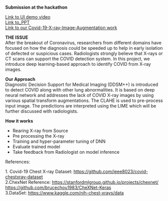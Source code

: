 

**Submission at the hackathon** <br />

[Link to UI demo video](https://github.com/kaladharanalytics/COVID-19-detection-with-DDSM-using-KubeFlow-/tree/master/Demo_Video) <br />
[Link to_PPT](https://github.com/kaladharanalytics/COVID-19-detection-with-DDSM-using-KubeFlow-/blob/master/Hackton_DDSM_v4.pdf)  <br />
[Link to our Covid-19-X-ray-Image-Augmentation work](https://github.com/ERS-HCL/Covid-19-X-ray-Image-Augmentation-) <br />


**THE ISSUE** <br />
After the breakout of Coronavirus, researchers from different domains have focused on how the diagnosis could be speeded up to help in early isolation of defected or suspicious cases. Radiologists strongly believe that X-rays or CT scans can support the COVID detection system. In this project, we introduce deep learning-based approach to identify COVID from X-ray images.

**Our Approach** <br />
Diagnostic Decision Support for Medical Imaging (DDSM++) is introduced to detect COVID along with other lung abnormalities. It is based on deep neural network and addresses the lack of COVID X-ray images by using various spatial transform augmentations. The CLAHE is used to pre-process input image. The predictions are interpreted using the LIME which will be further discussed with radiologists.

**How it works** <br />
* Rearing X-ray from Source
* Pre processing the X-ray
* Training and hyper-parameter tuning of DNN
* Evaluate trained model
* Take feedback from Radiologist on model inference






References:

1\. Covid-19 Chest X-ray Dataset:
<https://github.com/ieee8023/covid-chestxray-dataset> <br />
2\.ChexNet Reference:
<https://stanfordmlgroup.github.io/projects/chexnet/><br />
<https://github.com/brucechou1983/CheXNet-Keras> <br />
3\.DataSet:
<https://www.kaggle.com/nih-chest-xrays/data><br />

